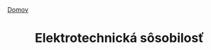 <div align="center">
<div align="left">
    <a href="/README.md">Domov</a>
</div>

# Elektrotechnická sôsobilosť

</div>
